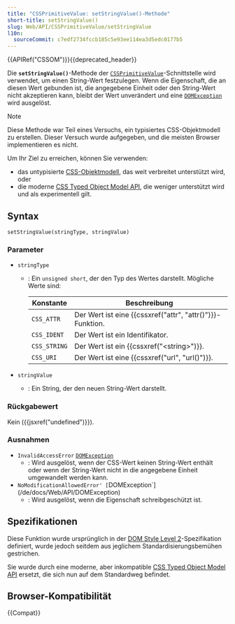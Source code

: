 ```yaml
---
title: "CSSPrimitiveValue: setStringValue()-Methode"
short-title: setStringValue()
slug: Web/API/CSSPrimitiveValue/setStringValue
l10n:
  sourceCommit: c7edf2734fccb185c5e93ee114ea3d5edc0177b5
---
```


{{APIRef("CSSOM")}}{{deprecated_header}}

Die **`setStringValue()`**-Methode der
[`CSSPrimitiveValue`](/de/docs/Web/API/CSSPrimitiveValue)-Schnittstelle wird verwendet, um einen String-Wert festzulegen. Wenn die
Eigenschaft, die an diesen Wert gebunden ist, die angegebene Einheit oder den String-Wert nicht akzeptieren kann, bleibt der Wert unverändert und eine [`DOMException`](/de/docs/Web/API/DOMException) wird ausgelöst.

> [!NOTE]
> Diese Methode war Teil eines Versuchs, ein typisiertes CSS-Objektmodell zu erstellen. Dieser Versuch wurde aufgegeben, und die meisten Browser implementieren es nicht.
>
> Um Ihr Ziel zu erreichen, können Sie verwenden:
>
> - das untypisierte [CSS-Objektmodell](/de/docs/Web/API/CSS_Object_Model), das weit verbreitet unterstützt wird, oder
> - die moderne [CSS Typed Object Model API](/de/docs/Web/API/CSS_Typed_OM_API), die weniger unterstützt wird und als experimentell gilt.

## Syntax

```js-nolint
setStringValue(stringType, stringValue)
```

### Parameter

- `stringType`

  - : Ein `unsigned short`, der den Typ des Wertes darstellt. Mögliche Werte sind:

    | Konstante    | Beschreibung                                              |
    | ------------ | --------------------------------------------------------- |
    | `CSS_ATTR`   | Der Wert ist eine {{cssxref("attr", "attr()")}}-Funktion. |
    | `CSS_IDENT`  | Der Wert ist ein Identifikator.                           |
    | `CSS_STRING` | Der Wert ist ein {{cssxref("&lt;string&gt;")}}.           |
    | `CSS_URI`    | Der Wert ist eine {{cssxref("url", "url()")}}.            |

- `stringValue`
  - : Ein String, der den neuen String-Wert darstellt.

### Rückgabewert

Kein ({{jsxref("undefined")}}).

### Ausnahmen

- `InvalidAccessError` [`DOMException`](/de/docs/Web/API/DOMException)
  - : Wird ausgelöst, wenn der CSS-Wert keinen String-Wert enthält oder wenn der String-Wert nicht in die angegebene Einheit umgewandelt werden kann.
- `NoModificationAllowedError' [`DOMException`](/de/docs/Web/API/DOMException)
  - : Wird ausgelöst, wenn die Eigenschaft schreibgeschützt ist.

## Spezifikationen

Diese Funktion wurde ursprünglich in der [DOM Style Level 2](https://www.w3.org/TR/DOM-Level-2-Style/)-Spezifikation definiert, wurde jedoch seitdem aus jeglichem Standardisierungsbemühen gestrichen.

Sie wurde durch eine moderne, aber inkompatible [CSS Typed Object Model API](/de/docs/Web/API/CSS_Typed_OM_API) ersetzt, die sich nun auf dem Standardweg befindet.

## Browser-Kompatibilität

{{Compat}}
